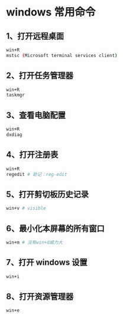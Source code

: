 # windows 常用命令

## 1、打开远程桌面

```bash
win+R
mstsc (Microsoft terminal services client)
```

## 2、打开任务管理器

```bash
win+R
taskmgr
```

## 3、查看电脑配置

```bash
win+R
dxdiag
```

## 4、打开注册表

```bash
win+R
regedit # 助记：reg-edit
```

## 5、打开剪切板历史记录

```bash
win+v # visible
```

## 6、最小化本屏幕的所有窗口

```bash
win+m # 没有win+d威力大
```

## 7、打开 windows 设置

```bash
win+i
```

## 8、打开资源管理器

```bash
win+e
```
